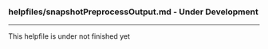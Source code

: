 ### helpfiles/snapshotPreprocessOutput.md - Under Development

***

This helpfile is under not finished yet

